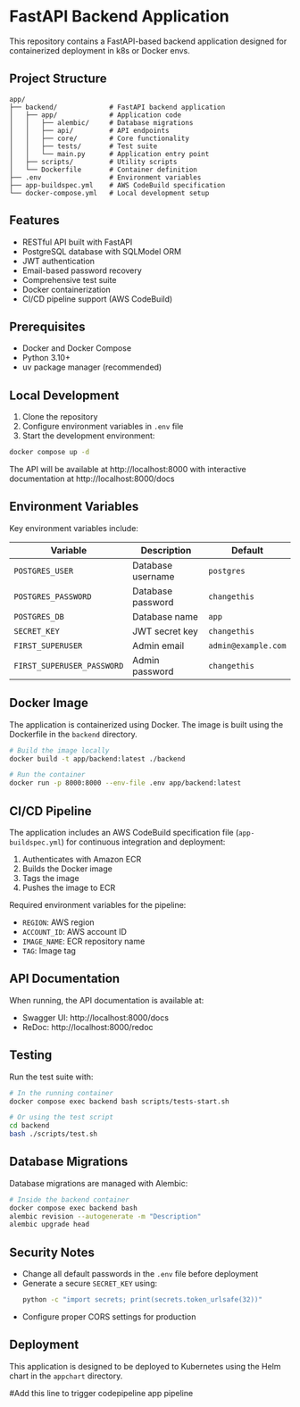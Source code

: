 # FastAPI Backend Application

This repository contains a FastAPI-based backend application designed for containerized deployment in k8s or Docker envs.

## Project Structure

```
app/
├── backend/             # FastAPI backend application
│   ├── app/             # Application code
│   │   ├── alembic/     # Database migrations
│   │   ├── api/         # API endpoints
│   │   ├── core/        # Core functionality
│   │   ├── tests/       # Test suite
│   │   └── main.py      # Application entry point
│   ├── scripts/         # Utility scripts
│   └── Dockerfile       # Container definition
├── .env                 # Environment variables
├── app-buildspec.yml    # AWS CodeBuild specification
└── docker-compose.yml   # Local development setup
```

## Features

- RESTful API built with FastAPI
- PostgreSQL database with SQLModel ORM
- JWT authentication
- Email-based password recovery
- Comprehensive test suite
- Docker containerization
- CI/CD pipeline support (AWS CodeBuild)

## Prerequisites

- Docker and Docker Compose
- Python 3.10+
- uv package manager (recommended)

## Local Development

1. Clone the repository
2. Configure environment variables in `.env` file
3. Start the development environment:

```bash
docker compose up -d
```

The API will be available at http://localhost:8000 with interactive documentation at http://localhost:8000/docs

## Environment Variables

Key environment variables include:

| Variable | Description | Default |
|----------|-------------|---------|
| `POSTGRES_USER` | Database username | `postgres` |
| `POSTGRES_PASSWORD` | Database password | `changethis` |
| `POSTGRES_DB` | Database name | `app` |
| `SECRET_KEY` | JWT secret key | `changethis` |
| `FIRST_SUPERUSER` | Admin email | `admin@example.com` |
| `FIRST_SUPERUSER_PASSWORD` | Admin password | `changethis` |

## Docker Image

The application is containerized using Docker. The image is built using the Dockerfile in the `backend` directory.

```bash
# Build the image locally
docker build -t app/backend:latest ./backend

# Run the container
docker run -p 8000:8000 --env-file .env app/backend:latest
```

## CI/CD Pipeline

The application includes an AWS CodeBuild specification file (`app-buildspec.yml`) for continuous integration and deployment:

1. Authenticates with Amazon ECR
2. Builds the Docker image
3. Tags the image
4. Pushes the image to ECR

Required environment variables for the pipeline:
- `REGION`: AWS region
- `ACCOUNT_ID`: AWS account ID
- `IMAGE_NAME`: ECR repository name
- `TAG`: Image tag

## API Documentation

When running, the API documentation is available at:
- Swagger UI: http://localhost:8000/docs
- ReDoc: http://localhost:8000/redoc

## Testing

Run the test suite with:

```bash
# In the running container
docker compose exec backend bash scripts/tests-start.sh

# Or using the test script
cd backend
bash ./scripts/test.sh
```

## Database Migrations

Database migrations are managed with Alembic:

```bash
# Inside the backend container
docker compose exec backend bash
alembic revision --autogenerate -m "Description"
alembic upgrade head
```

## Security Notes

- Change all default passwords in the `.env` file before deployment
- Generate a secure `SECRET_KEY` using:
  ```bash
  python -c "import secrets; print(secrets.token_urlsafe(32))"
  ```
- Configure proper CORS settings for production

## Deployment

This application is designed to be deployed to Kubernetes using the Helm chart in the `appchart` directory.

#Add this line to trigger codepipeline app pipeline